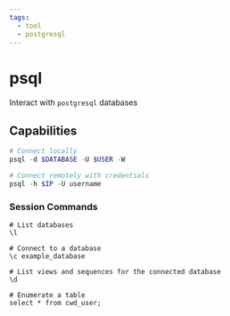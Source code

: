 ```yaml
---
tags:
  - tool
  - postgresql
---
```

# psql

Interact with `postgresql` databases

## Capabilities

```powershell
# Connect locally
psql -d $DATABASE -U $USER -W

# Connect remotely with credentials
psql -h $IP -U username
```

### Session Commands

```mysql
# List databases
\l

# Connect to a database
\c example_database

# List views and sequences for the connected database
\d

# Enumerate a table
select * from cwd_user;
```
